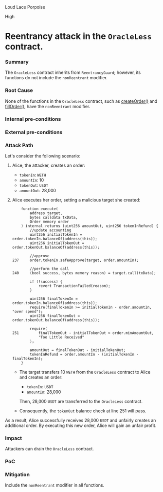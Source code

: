 Loud Lace Porpoise

High

# Reentrancy attack in the `OracleLess` contract.

### Summary

The `OracleLess` contract inherits from `ReentrancyGuard`; however, its functions do not include the `nonReentrant` modifier.

### Root Cause

None of the functions in the `OracleLess` contract, such as [createOrder()](https://github.com/sherlock-audit/2024-11-oku/blob/main/oku-custom-order-types/contracts/automatedTrigger/OracleLess.sol#L38) and [fillOrder()](https://github.com/sherlock-audit/2024-11-oku/blob/main/oku-custom-order-types/contracts/automatedTrigger/OracleLess.sol#L103), have the `nonReentrant` modifier.

### Internal pre-conditions

### External pre-conditions

### Attack Path

Let's consider the following scenario:

1. Alice, the attacker, creates an order:

    - `tokenIn`: `WETH`
    - `amountIn`: 10
    - `tokenOut`: `USDT`
    - `amountOut`: 28,000
2. Alice executes her order, setting a malicious target she created:
    ```solidity
        function execute(
            address target,
            bytes calldata txData,
            Order memory order
        ) internal returns (uint256 amountOut, uint256 tokenInRefund) {
            //update accounting
            uint256 initialTokenIn = order.tokenIn.balanceOf(address(this));
            uint256 initialTokenOut = order.tokenOut.balanceOf(address(this));

            //approve
    237     order.tokenIn.safeApprove(target, order.amountIn);

            //perform the call
    240     (bool success, bytes memory reason) = target.call(txData);

            if (!success) {
                revert TransactionFailed(reason);
            }

            uint256 finalTokenIn = order.tokenIn.balanceOf(address(this));
            require(finalTokenIn >= initialTokenIn - order.amountIn, "over spend");
            uint256 finalTokenOut = order.tokenOut.balanceOf(address(this));

            require(
    251         finalTokenOut - initialTokenOut > order.minAmountOut,
                "Too Little Received"
            );

            amountOut = finalTokenOut - initialTokenOut;
            tokenInRefund = order.amountIn - (initialTokenIn - finalTokenIn);
        }
    ```
    - The target transfers 10 `WETH` from the `OracleLess` contract to Alice and creates an order:

        - `tokenIn`: `USDT`
        - `amountIn`: 28,000
        
        Then, 28,000 `USDT` are transferred to the `OracleLess` contract.

    - Consequently, the `tokenOut` balance check at line 251 will pass.

As a result, Alice successfully receives 28,000 `USDT` and unfairly creates an additional order. By executing this new order, Alice will gain an unfair profit.

### Impact

Attackers can drain the `OracleLess` contract.

### PoC

### Mitigation

Include the `nonReentrant` modifier in all functions.